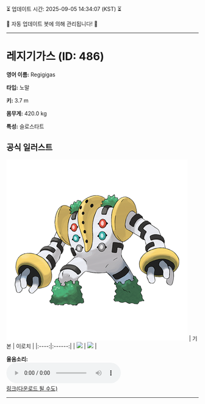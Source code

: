 
⏳ 업데이트 시간: 2025-09-05 14:34:07 (KST) ⏳

🤖 자동 업데이트 봇에 의해 관리됩니다! 🤖

---

# 레지기가스 (ID: 486)
**영어 이름:** Regigigas

**타입:** 노말

**키:** 3.7 m

**몸무게:** 420.0 kg

**특성:** 슬로스타트

## 공식 일러스트
![](https://raw.githubusercontent.com/PokeAPI/sprites/master/sprites/pokemon/other/official-artwork/486.png)
| 기본 | 이로치 |
|:----:|:------:|
| <img src="http://play.pokemonshowdown.com/sprites/ani/regigigas.gif" width="200"> | <img src="http://play.pokemonshowdown.com/sprites/ani-shiny/regigigas.gif" width="200"> |

**울음소리:**<br><audio controls src="https://raw.githubusercontent.com/PokeAPI/cries/main/cries/pokemon/latest/486.ogg"></audio><br> [링크(다운로드 될 수도)](https://raw.githubusercontent.com/PokeAPI/cries/main/cries/pokemon/latest/486.ogg)


---

